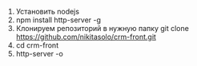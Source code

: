 1. Установить nodejs
2. npm install http-server -g
3. Клонируем репозиторий в нужную папку git clone https://github.com/nikitasolo/crm-front.git
4. cd crm-front
5. http-server -o
